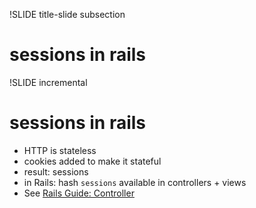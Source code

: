 !SLIDE title-slide subsection

# sessions in rails #


!SLIDE incremental

# sessions in rails

* HTTP is stateless
* cookies added to make it stateful 
* result: sessions
* in Rails: hash `sessions` available in controllers + views
* See [Rails Guide: Controller](http://guides.rubyonrails.org/action_controller_overview.html#session)

